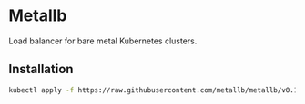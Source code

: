 # Metallb

Load balancer for bare metal Kubernetes clusters.

## Installation

```bash
kubectl apply -f https://raw.githubusercontent.com/metallb/metallb/v0.14.5/config/manifests/metallb-frr.yaml
```
